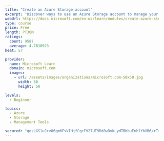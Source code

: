 ```yaml
---
title: "Create an Azure Storage account"
excerpt: "Discover ways to use an Azure Storage account to manage your data for billing, access, and storage location of your blobs, files, queues, and tables."
webUrl: https://docs.microsoft.com/en-us/learn/modules/create-azure-storage-account/
type: course
price: Free
length: PT30M
ratings:
  count: 9587
  average: 4.7818923
heat: 57

provider:
  name: Microsoft Learn
  domain: microsoft.com
  images:
    - url: /assets/images/organizations/microsoft.com-50x50.jpg
      width: 50
      height: 50

levels:
  - Beginner

topics:
  - Azure
  - Storage
  - Management Tools

secured: "qosLGS1uJ+v86qm6FsVIHjfCqcFV27UT9Rd8wBvkLydTBbbuEnblYbVB6/rTrchORX1wyVNAuAiw1Qnv44yTQcrrMbiYE9Jy/Qe/97Ous4ECA+yjpcAAYd6VjnPg38kWnaCMXm3CAyH3Sgcx/dcqivYnsdODw+bXLC4biATIswFxjLEBs6tPMw3x3OLFSzTfoRc7vHOUrU8huPwiTTVHRPNDBEg8lWU5UCcRWZk7Kptx8W9yl6p8UvpQ7WzY4loYK+8Ng0eJdCq3hh8FU8asGKEL2w3SUJWhhxtA9Zj96eZI2Iv9rnKAxSDlpwfBusJmuWbCOuuxMrlaNHYGLXTPNenqdLwWdAxHzskVTBUZLNJPaBnun/RnYSoLDABKYwAV5eRp/m8nDY/BDy8MRLqlhOS691+C5RfhVzk2ISvi5rg=;MbFPfEZm0tjSXMIWten5kQ=="
---
```


